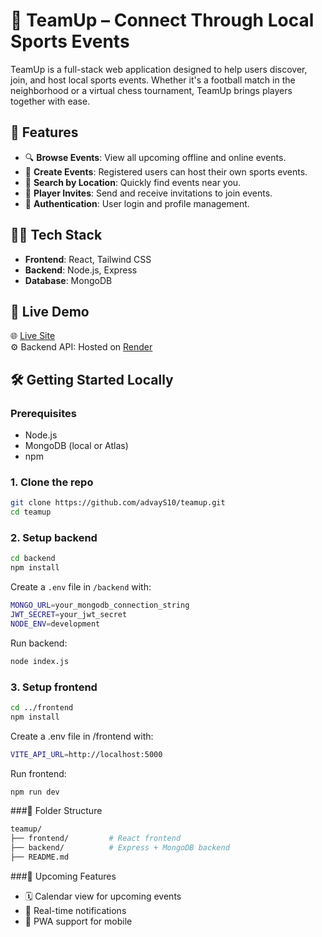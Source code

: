 # 🏀 TeamUp – Connect Through Local Sports Events

TeamUp is a full-stack web application designed to help users discover, join, and host local sports events. Whether it's a football match in the neighborhood or a virtual chess tournament, TeamUp brings players together with ease.

## 🌟 Features

- 🔍 **Browse Events**: View all upcoming offline and online events.
- 📅 **Create Events**: Registered users can host their own sports events.
- 📍 **Search by Location**: Quickly find events near you.
- 🎯 **Player Invites**: Send and receive invitations to join events.
- 🔐 **Authentication**: User login and profile management.

## 🧑‍💻 Tech Stack

- **Frontend**: React, Tailwind CSS
- **Backend**: Node.js, Express
- **Database**: MongoDB

## 🚀 Live Demo

🌐 [Live Site](https://teamup-6goy.onrender.com)  
⚙️ Backend API: Hosted on [Render](https://render.com)

## 🛠️ Getting Started Locally

### Prerequisites

- Node.js
- MongoDB (local or Atlas)
- npm

### 1. Clone the repo

```bash
git clone https://github.com/advayS10/teamup.git
cd teamup
```
### 2. Setup backend

```bash
cd backend
npm install
```

Create a `.env` file in `/backend` with:

```bash
MONGO_URL=your_mongodb_connection_string
JWT_SECRET=your_jwt_secret
NODE_ENV=development
```

Run backend:

```bash
node index.js
```

### 3. Setup frontend

```bash
cd ../frontend
npm install
```

Create a .env file in /frontend with:

```bash
VITE_API_URL=http://localhost:5000
```

Run frontend:

```bash
npm run dev
```

###📂 Folder Structure

```bash
teamup/
├── frontend/         # React frontend
├── backend/          # Express + MongoDB backend
├── README.md
```

###📌 Upcoming Features

- 🗓 Calendar view for upcoming events
- 🔔 Real-time notifications
- 📱 PWA support for mobile





